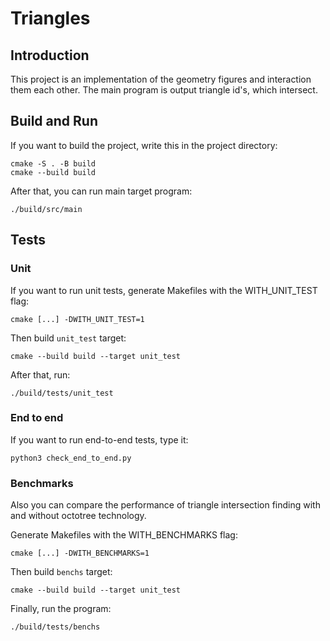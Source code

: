 # Triangles

## Introduction

This project is an implementation of the geometry figures and interaction them each other.
The main program is output triangle id's, which intersect.

## Build and Run

If you want to build the project, write this in the project directory:
```
cmake -S . -B build
cmake --build build
```

After that, you can run main target program:

```
./build/src/main
```

## Tests
### Unit

If you want to run unit tests, generate Makefiles with the WITH_UNIT_TEST flag:
```
cmake [...] -DWITH_UNIT_TEST=1
```

Then build `unit_test` target:
```
cmake --build build --target unit_test
```

After that, run:
```
./build/tests/unit_test
```

### End to end

If you want to run end-to-end tests, type it:
```
python3 check_end_to_end.py
```

### Benchmarks

Also you can compare the performance of triangle intersection finding with and without octotree technology.

Generate Makefiles with the WITH_BENCHMARKS flag:
```
cmake [...] -DWITH_BENCHMARKS=1
```

Then build `benchs` target:
```
cmake --build build --target unit_test
```

Finally, run the program:
```
./build/tests/benchs
```
